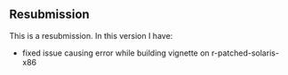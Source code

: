## Resubmission

This is a resubmission. In this version I have:

* fixed issue causing error while building vignette on r-patched-solaris-x86

